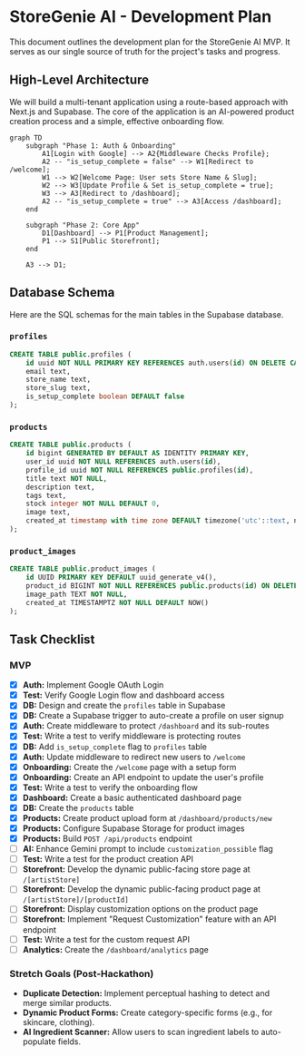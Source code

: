 # StoreGenie AI - Development Plan

This document outlines the development plan for the StoreGenie AI MVP. It serves as our single source of truth for the project's tasks and progress.

## High-Level Architecture

We will build a multi-tenant application using a route-based approach with Next.js and Supabase. The core of the application is an AI-powered product creation process and a simple, effective onboarding flow.

```mermaid
graph TD
    subgraph "Phase 1: Auth & Onboarding"
        A1[Login with Google] --> A2{Middleware Checks Profile};
        A2 -- "is_setup_complete = false" --> W1[Redirect to /welcome];
        W1 --> W2[Welcome Page: User sets Store Name & Slug];
        W2 --> W3[Update Profile & Set is_setup_complete = true];
        W3 --> A3[Redirect to /dashboard];
        A2 -- "is_setup_complete = true" --> A3[Access /dashboard];
    end

    subgraph "Phase 2: Core App"
        D1[Dashboard] --> P1[Product Management];
        P1 --> S1[Public Storefront];
    end

    A3 --> D1;
```

## Database Schema

Here are the SQL schemas for the main tables in the Supabase database.

### `profiles`

```sql
CREATE TABLE public.profiles (
    id uuid NOT NULL PRIMARY KEY REFERENCES auth.users(id) ON DELETE CASCADE,
    email text,
    store_name text,
    store_slug text,
    is_setup_complete boolean DEFAULT false
);
```

### `products`

```sql
CREATE TABLE public.products (
    id bigint GENERATED BY DEFAULT AS IDENTITY PRIMARY KEY,
    user_id uuid NOT NULL REFERENCES auth.users(id),
    profile_id uuid NOT NULL REFERENCES public.profiles(id),
    title text NOT NULL,
    description text,
    tags text,
    stock integer NOT NULL DEFAULT 0,
    image text,
    created_at timestamp with time zone DEFAULT timezone('utc'::text, now()) NOT NULL
);
```

### `product_images`

```sql
CREATE TABLE public.product_images (
    id UUID PRIMARY KEY DEFAULT uuid_generate_v4(),
    product_id BIGINT NOT NULL REFERENCES public.products(id) ON DELETE CASCADE,
    image_path TEXT NOT NULL,
    created_at TIMESTAMPTZ NOT NULL DEFAULT NOW()
);
```

## Task Checklist

### MVP
- [x] **Auth:** Implement Google OAuth Login
- [x] **Test:** Verify Google Login flow and dashboard access
- [x] **DB:** Design and create the `profiles` table in Supabase
- [x] **DB:** Create a Supabase trigger to auto-create a profile on user signup
- [x] **Auth:** Create middleware to protect `/dashboard` and its sub-routes
- [x] **Test:** Write a test to verify middleware is protecting routes
- [x] **DB:** Add `is_setup_complete` flag to `profiles` table
- [x] **Auth:** Update middleware to redirect new users to `/welcome`
- [x] **Onboarding:** Create the `/welcome` page with a setup form
- [x] **Onboarding:** Create an API endpoint to update the user's profile
- [x] **Test:** Write a test to verify the onboarding flow
- [x] **Dashboard:** Create a basic authenticated dashboard page
- [x] **DB:** Create the `products` table
- [x] **Products:** Create product upload form at `/dashboard/products/new`
- [x] **Products:** Configure Supabase Storage for product images
- [x] **Products:** Build `POST /api/products` endpoint
- [ ] **AI:** Enhance Gemini prompt to include `customization_possible` flag
- [ ] **Test:** Write a test for the product creation API
- [ ] **Storefront:** Develop the dynamic public-facing store page at `/[artistStore]`
- [ ] **Storefront:** Develop the dynamic public-facing product page at `/[artistStore]/[productId]`
- [ ] **Storefront:** Display customization options on the product page
- [ ] **Storefront:** Implement "Request Customization" feature with an API endpoint
- [ ] **Test:** Write a test for the custom request API
- [ ] **Analytics:** Create the `/dashboard/analytics` page

### Stretch Goals (Post-Hackathon)
- **Duplicate Detection:** Implement perceptual hashing to detect and merge similar products.
- **Dynamic Product Forms:** Create category-specific forms (e.g., for skincare, clothing).
- **AI Ingredient Scanner:** Allow users to scan ingredient labels to auto-populate fields.

